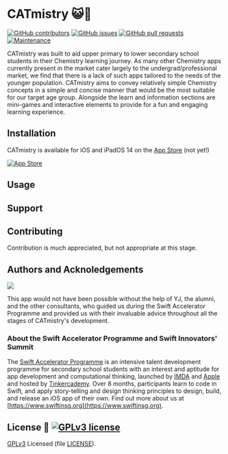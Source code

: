 # CATmistry 😺🧪

[![GitHub contributors](https://img.shields.io/github/contributors/swiftaccelerator2020/CATmistry)](https://github.com/swiftaccelerator2020/graphs/contributors)
[![GitHub issues](https://img.shields.io/github/issues/swiftaccelerator2020/CATmistry)](https://github.com/swiftaccelerator2020/issues)
[![GitHub pull requests](https://img.shields.io/github/issues-pr/swiftaccelerator2020/CATmistry)](https://github.com/swiftaccelerator2020/pull)
[![Maintenance](https://img.shields.io/badge/Maintained%3F-yes-green.svg)](https://github.com/swiftaccelerator2020/CATmistry/graphs/commit-activity)

CATmistry was built to aid upper primary to lower secondary school students in their Chemistry learning journey. As many other Chemistry apps currently present in the market cater largely to the undergrad/professional market, we find that there is a lack of such apps tailored to the needs of the younger population. CATmistry aims to convey relatively simple Chemistry concepts in a simple and concise manner that would be the most suitable for our target age group. Alongside the learn and information sections are mini-games and interactive elements to provide for a fun and engaging learning experience.

## Installation
CATmistry is available for iOS and iPadOS 14 on the [App Store]() (not yet!)

[![App Store](https://upload.wikimedia.org/wikipedia/commons/3/3c/Download_on_the_App_Store_Badge.svg)]()

## Usage


## Support


## Contributing
Contribution is much appreciated, but not appropriate at this stage.

## Authors and Acknoledgements
<a href="https://github.com/swiftaccelerator2020/CATmistry/graphs/contributors">
  <img src="https://contributors-img.web.app/image?repo=swiftaccelerator2020/CATmistry" />
</a>

This app would not have been possible without the help of YJ, the alumni, and the other consultants, who guided us during the Swift Accelerator Programme and provided us with their invaluable advice throughout all the stages of CATmistry's development.

### About the Swift Accelerator Programme and Swift Innovators' Summit
The [Swift Accelerator Programme](https://www.swiftinsg.org) is an intensive talent development programme for secondary school students with an interest and aptitude for app development and computational thinking, launched by [IMDA](https://www.imda.gov.sg) and [Apple](https://www.apple.com) and hosted by [Tinkercademy](https://tinkercademy.com). Over 8 months, participants learn to code in Swift, and apply story-telling and design thinking principles to design, build, and release an iOS app of their own. Find out more about us at [https://www.swiftinsg.org](https://www.swiftinsg.org).

## License 📜 [![GPLv3 license](https://img.shields.io/badge/License-GPLv3-blue.svg)](LICENSE)
[GPLv3](https://www.gnu.org/licenses/gpl-3.0.en.html) Licensed (file [LICENSE](LICENSE)).
